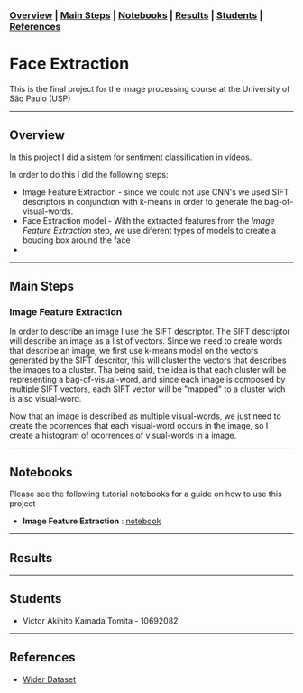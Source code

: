 ### [Overview](#overview)  | [Main Steps](#mainsteps) | [Notebooks](#notebooks) | [Results](#results) | [Students](#students) | [References](#references) 

# Face Extraction

This is the final project for the image processing course at the University of São Paulo (USP)

---
## Overview

In this project I did a sistem for sentiment classification in vídeos.

In order to do this I did the following steps:
 - Image Feature Extraction - since we could not use CNN's we used SIFT descriptors in conjunction with k-means in order to generate the bag-of-visual-words.
 - Face Extraction model - With the extracted features from the _Image Feature Extraction_ step, we use diferent types of models to create a bouding box around the face
 - 

---
## Main Steps

### **Image Feature Extraction**

In order to describe an image I use the SIFT descriptor. The SIFT descriptor will describe an image as a list of vectors. Since we need to create words that describe an image, we first use k-means model on the vectors generated by the SIFT descritor, this will cluster the vectors that describes the images to a cluster. Tha being said, the idea is that each cluster will be representing a bag-of-visual-word, and since each image is composed by multiple SIFT vectors, each SIFT vector will be "mapped" to a cluster wich is also visual-word. 

Now that an image is described as multiple visual-words, we just need to create the ocorrences that each visual-word occurs in the image, so I create a histogram of ocorrences of visual-words in a image. 

---
## Notebooks
Please see the following tutorial notebooks for a guide on how to use this project
 - **Image Feature Extraction** : [notebook](https://colab.research.google.com/drive/1J5B1rTAGaAfFelf8P9d4lXzjjH1j_WBr#scrollTo=rLKUJZz0eCGp)


---
## Results

---
## Students
  - Victor Akihito Kamada Tomita - 10692082
---
## References
  - [Wider Dataset](http://shuoyang1213.me/WIDERFACE/)
